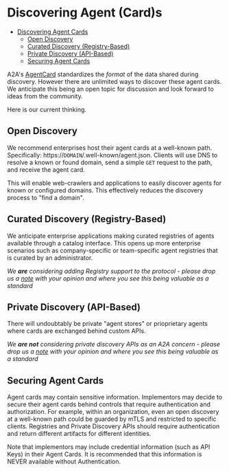 # Discovering Agent (Card)s

<!-- TOC -->

- [Discovering Agent Cards](#discovering-agent-cards)
  - [Open Discovery](#open-discovery)
  - [Curated Discovery (Registry-Based)](#curated-discovery-registry-based)
  - [Private Discovery (API-Based)](#private-discovery-api-based)
  - [Securing Agent Cards](#securing-agent-cards)

<!-- /TOC -->

A2A's [AgentCard](/documentation.md#agent-card) standardizes the _format_ of the data shared during discovery. However
there are unlimited ways to discover these agent cards. We anticipate this being an open topic for discussion and look
forward to ideas from the community.

Here is our current thinking.

## Open Discovery

We recommend enterprises host their agent cards at a well-known path. Specifically:
https://`DOMAIN`/.well-known/agent.json. Clients will use DNS to resolve a known or found domain, send a simple `GET`
request to the path, and receive the agent card.

This will enable web-crawlers and applications to easily discover agents for known or configured domains. This
effectively reduces the discovery process to "find a domain".

## Curated Discovery (Registry-Based)

We anticipate enterprise applications making curated registries of agents available through a catalog interface. This
opens up more enterprise scenarios such as company-specific or team-specific agent registries that is curated by an
administrator.

_We **are** considering adding Registry support to the protocol - please drop us a
[note](https://github.com/google/A2A/blob/main/README.md#contributing) with your opinion and where you see this being
valuable as a standard_

## Private Discovery (API-Based)

There will undoubtably be private "agent stores" or prioprietary agents where cards are exchanged behind custom APIs.

_We **are not** considering private discovery APIs as an A2A concern - please drop us a
[note](https://github.com/google/A2A/blob/main/README.md#contributing) with your opinion and where you see this being
valuable as a standard_

## Securing Agent Cards

Agent cards may contain sensitive information. Implementors may decide to secure their agent cards behind controls that
require authentication and authorization. For example, within an organization, even an open discovery at a well-known
path could be guarded by mTLS and restricted to specific clients. Registries and Private Discovery APIs should require
authentication and return different artifacts for different identities.

Note that implementors may include credential information (such as API Keys) in their Agent Cards. It is recommended
that this information is NEVER available without Authentication.
